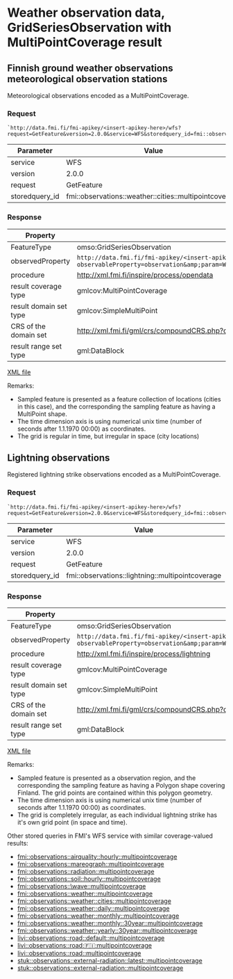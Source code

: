 # Weather observation data, GridSeriesObservation with MultiPointCoverage result

## Finnish ground weather observations meteorological observation stations

Meteorological observations encoded as a MultiPointCoverage.

### Request

	`http://data.fmi.fi/fmi-apikey/<insert-apikey-here>/wfs?request=GetFeature&version=2.0.0&service=WFS&storedquery_id=fmi::observations::weather::cities::multipointcoverage`

Parameter      | Value
---------------|----------------
service        | WFS
version        | 2.0.0
request        | GetFeature
storedquery_id | fmi::observations::weather::cities::multipointcoverage

### Response

Property               | Value
-----------------------|-------------------
FeatureType            | omso:GridSeriesObservation
observedProperty       | `http://data.fmi.fi/fmi-apikey/<insert-apikey-here>/meta?observableProperty=observation&amp;param=WS_10MIN,WD_10MIN,WG_10MIN,T,RH,TD,P_SEA,R_1H,VIS,N_MAN,WAWA&amp;language=eng`
procedure              | http://xml.fmi.fi/inspire/process/opendata
result coverage type   | gmlcov:MultiPointCoverage
result domain set type | gmlcov:SimpleMultiPoint
CRS of the domain set  | http://xml.fmi.fi/gml/crs/compoundCRS.php?crs=4258&amp;time=unixtime (3-dim, EPSG:4258 + time)
result range set type  | gml:DataBlock

[XML file](./fmi-wfs-weather-observations-surface-cities-multipoint.xml)

Remarks:

* Sampled feature is presented as a feature collection of locations (cities in this case), and the corresponding the sampling feature as having a MultiPoint shape.
* The time dimension axis is using numerical unix time (number of seconds after 1.1.1970 00:00) as coordinates.
* The grid is regular in time, but irregular in space (city locations)

## Lightning observations

Registered lightning strike observations encoded as a MultiPointCoverage.

### Request

	`http://data.fmi.fi/fmi-apikey/<insert-apikey-here>/wfs?request=GetFeature&version=2.0.0&service=WFS&storedquery_id=fmi::observations::lightning::multipointcoverage`

Parameter      | Value
---------------|----------------
service        | WFS
version        | 2.0.0
request        | GetFeature
storedquery_id | fmi::observations::lightning::multipointcoverage

### Response

Property               | Value
-----------------------|-------------------
FeatureType            | omso:GridSeriesObservation
observedProperty       | `http://data.fmi.fi/fmi-apikey/<insert-apikey-here>/meta?observableProperty=observation&amp;param=WS_10MIN,WD_10MIN,WG_10MIN,T,RH,TD,P_SEA,R_1H,VIS,N_MAN,WAWA&amp;language=eng`
procedure              | http://xml.fmi.fi/inspire/process/lightning
result coverage type   | gmlcov:MultiPointCoverage
result domain set type | gmlcov:SimpleMultiPoint
CRS of the domain set  | http://xml.fmi.fi/gml/crs/compoundCRS.php?crs=4258&amp;time=unixtime (3-dim, EPSG:4258 + time)
result range set type  | gml:DataBlock

[XML file](./fmi-wfs-lightning-strikes-multipoint.xml)

Remarks:

* Sampled feature is presented as a observation region, and the corresponding the sampling feature as having a Polygon shape covering Finland. The grid points are contained within this polygon geometry.
* The time dimension axis is using numerical unix time (number of seconds after 1.1.1970 00:00) as coordinates.
* The grid is completely irregular, as each individual lightning strike has it's own grid point (in space and time).


Other stored queries in FMI's WFS service with similar coverage-valued results:

* [fmi::observations::airquality::hourly::multipointcoverage](http://data.fmi.fi/fmi-apikey/<insert-apikey-here>/wfs?request=DescribeStoredQueries&version=2.0.0&service=WFS&storedquery_id=fmi::observations::airquality::hourly::multipointcoverage)
* [fmi::observations::mareograph::multipointcoverage](http://data.fmi.fi/fmi-apikey/<insert-apikey-here>/wfs?request=DescribeStoredQueries&version=2.0.0&service=WFS&storedquery_id=fmi::observations::mareograph::multipointcoverage)
* [fmi::observations::radiation::multipointcoverage](http://data.fmi.fi/fmi-apikey/<insert-apikey-here>/wfs?request=DescribeStoredQueries&version=2.0.0&service=WFS&storedquery_id=fmi::observations::radiation::multipointcoverage)
* [fmi::observations::soil::hourly::multipointcoverage](http://data.fmi.fi/fmi-apikey/<insert-apikey-here>/wfs?request=DescribeStoredQueries&version=2.0.0&service=WFS&storedquery_id=fmi::observations::soil::hourly::multipointcoverage)
* [fmi::observations::\wave::multipointcoverage](http://data.fmi.fi/fmi-apikey/<insert-apikey-here>/wfs?request=DescribeStoredQueries&version=2.0.0&service=WFS&storedquery_id=fmi::observations::wave::multipointcoverage)
* [fmi::observations::weather::multipointcoverage](http://data.fmi.fi/fmi-apikey/<insert-apikey-here>/wfs?request=DescribeStoredQueries&version=2.0.0&service=WFS&storedquery_id=fmi::observations::weather::multipointcoverage)
* [fmi::observations::weather::cities::multipointcoverage](http://data.fmi.fi/fmi-apikey/<insert-apikey-here>/wfs?request=DescribeStoredQueries&version=2.0.0&service=WFS&storedquery_id=fmi::observations::weather::cities::multipointcoverage)
* [fmi::observations::weather::daily::multipointcoverage](http://data.fmi.fi/fmi-apikey/<insert-apikey-here>/wfs?request=DescribeStoredQueries&version=2.0.0&service=WFS&storedquery_id=fmi::observations::weather::daily::multipointcoverage)
* [fmi::observations::weather::monthly::multipointcoverage](http://data.fmi.fi/fmi-apikey/<insert-apikey-here>/wfs?request=DescribeStoredQueries&version=2.0.0&service=WFS&storedquery_id=fmi::observations::weather::monthly::multipointcoverage)
* [fmi::observations::weather::monthly::30year::multipointcoverage](http://data.fmi.fi/fmi-apikey/<insert-apikey-here>/wfs?request=DescribeStoredQueries&version=2.0.0&service=WFS&storedquery_id=fmi::observations::weather::monthly::30year::multipointcoverage)
* [fmi::observations::weather::yearly::30year::multipointcoverage](http://data.fmi.fi/fmi-apikey/<insert-apikey-here>/wfs?request=DescribeStoredQueries&version=2.0.0&service=WFS&storedquery_id=fmi::observations::weather::yearly::30year::multipointcoverage)
* [livi::observations::road::default::multipointcoverage](http://data.fmi.fi/fmi-apikey/<insert-apikey-here>/wfs?request=DescribeStoredQueries&version=2.0.0&service=WFS&storedquery_id=livi::observations::road::default::multipointcoverage)
* [livi::observations::road::finland::multipointcoverage](http://data.fmi.fi/fmi-apikey/<insert-apikey-here>/wfs?request=DescribeStoredQueries&version=2.0.0&service=WFS&storedquery_id=livi::observations::road::finland::multipointcoverage)
* [livi::observations::road::multipointcoverage](http://data.fmi.fi/fmi-apikey/<insert-apikey-here>/wfs?request=DescribeStoredQueries&version=2.0.0&service=WFS&storedquery_id=livi::observations::road::multipointcoverage)
* [stuk::observations::external-radiation::latest::multipointcoverage](http://data.fmi.fi/fmi-apikey/<insert-apikey-here>/wfs?request=DescribeStoredQueries&version=2.0.0&service=WFS&storedquery_id=stuk::observations::external-radiation::latest::multipointcoverage)
* [stuk::observations::external-radiation::multipointcoverage](http://data.fmi.fi/fmi-apikey/<insert-apikey-here>/wfs?request=DescribeStoredQueries&version=2.0.0&service=WFS&storedquery_id=stuk::observations::external-radiation::multipointcoverage)

